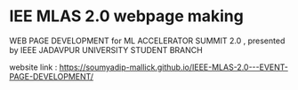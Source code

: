 
# IEE MLAS 2.0 webpage making

WEB PAGE DEVELOPMENT for ML ACCELERATOR SUMMIT 2.0 , presented by IEEE JADAVPUR UNIVERSITY STUDENT BRANCH

website link : https://soumyadip-mallick.github.io/IEEE-MLAS-2.0---EVENT-PAGE-DEVELOPMENT/